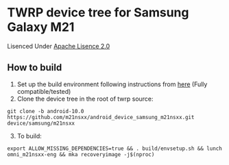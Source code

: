 # TWRP device tree for Samsung Galaxy M21

Lisenced Under [Apache Lisence 2.0](https://www.apache.org/licenses/LICENSE-2.0)

## How to build
1. Set up the build environment following instructions from [here](https://github.com/minimal-manifest-twrp/platform_manifest_twrp_omni/blob/twrp-10.0/README.md#getting-started) (Fully compatible/tested)
2. Clone the device tree in the root of twrp source:
```
git clone -b android-10.0 https://github.com/m21nsxx/android_device_samsung_m21nsxx.git device/samsung/m21nsxx
```
3. To build:
```
export ALLOW_MISSING_DEPENDENCIES=true && . build/envsetup.sh && lunch omni_m21nsxx-eng && mka recoveryimage -j$(nproc)
```
